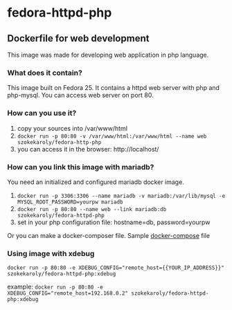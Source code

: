 # fedora-httpd-php
## Dockerfile for web development

This image was made for developing web application in php language.

### What does it contain?
This image built on Fedora 25. It contains a httpd web server with php and php-mysql.
You can access web server on port 80.

### How can you use it?

1. copy your sources into /var/www/html
2. `docker run -p 80:80 -v /var/www/html:/var/www/html --name web szokekaroly/fedora-http-php`
3. you can access it in the browser: http://localhost/

### How can you link this image with mariadb?
You need an initialized and configured mariadb docker image.

1. `docker run -p 3306:3306 --name mariadb -v mariadb:/var/lib/mysql -e MYSQL_ROOT_PASSWORD=yourpw mariadb`
2. `docker run -p 80:80 --name web --link mariadb:db szokekaroly/fedora-httpd-php`
3. set in your php configuration file: hostname=db, password=yourpw

Or you can make a docker-composer file. Sample [docker-compose](docker-compose.yaml) file

### Using image with xdebug
`docker run -p 80:80 -e XDEBUG_CONFIG="remote_host={{YOUR_IP_ADDRESS}}" szokekaroly/fedora-httpd-php:xdebug`

example: `docker run -p 80:80 -e XDEBUG_CONFIG="remote_host=192.168.0.2" szokekaroly/fedora-httpd-php:xdebug`
